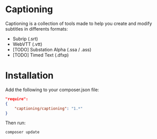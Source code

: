 Captioning
==========

Captioning is a collection of tools made to help you create and modify subtitles in differents formats:

* Subrip (.srt)
* WebVTT (.vtt)
* [TODO] Substation Alpha (.ssa / .ass)
* [TODO] Timed Text (.dfxp)

# Installation

Add the following to your composer.json file:
``` json
"require": 
{
    "captioning/captioning": "1.*"
}
```

Then run:

``` sh
composer update
```